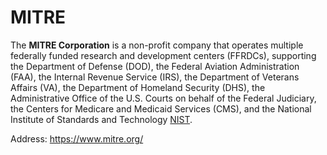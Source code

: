 # MITRE

The **MITRE Corporation** is a non-profit company that operates multiple federally funded research and development centers (FFRDCs), supporting the Department of Defense (DOD), the Federal Aviation Administration (FAA), the Internal Revenue Service (IRS), the Department of Veterans Affairs (VA), the Department of Homeland Security (DHS), the Administrative Office of the U.S. Courts on behalf of the Federal Judiciary, the Centers for Medicare and Medicaid Services (CMS), and the National Institute of Standards and Technology [NIST](./NIST.md "NIST").

Address: https://www.mitre.org/
